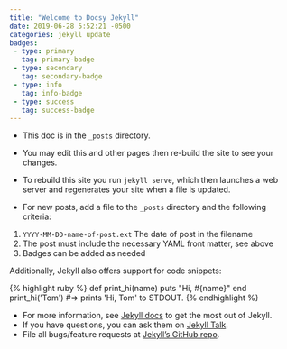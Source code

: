 ```yaml
---
title: "Welcome to Docsy Jekyll"
date: 2019-06-28 5:52:21 -0500
categories: jekyll update
badges:
 - type: primary
   tag: primary-badge
 - type: secondary
   tag: secondary-badge
 - type: info
   tag: info-badge
 - type: success
   tag: success-badge
---
```


- This doc is in the `_posts` directory. 
- You may edit this and other pages then re-build the site to see your changes.
- To rebuild this site you run `jekyll serve`, which then launches a web server and regenerates your site when a file is updated.

- For new posts, add a file to the `_posts` directory and the following criteria:
1. `YYYY-MM-DD-name-of-post.ext` The date of post in the filename
2. The post must include the necessary YAML front matter, see above
3. Badges can be added as needed

Additionally, Jekyll also offers support for code snippets:

{% highlight ruby %}
def print_hi(name)
  puts "Hi, #{name}"
end
print_hi('Tom')
#=> prints 'Hi, Tom' to STDOUT.
{% endhighlight %}

- For more information, see [Jekyll docs][jekyll-docs] to get the most out of Jekyll. 
- If you have questions, you can ask them on [Jekyll Talk][jekyll-talk].
- File all bugs/feature requests at [Jekyll’s GitHub repo][jekyll-gh]. 

[jekyll-docs]: http://jekyllrb.com/docs/home
[jekyll-gh]:   https://github.com/jekyll/jekyll
[jekyll-talk]: https://talk.jekyllrb.com/
